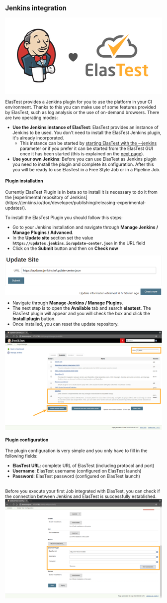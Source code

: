 <div class="range range-xs-left">
<div class="cell-xs-10 cell-lg-6 text-md-left inset-md-right-80 cell-lg-push-1 offset-top-50 offset-lg-top-0">
<h2 id="content" class="h1">Jenkins integration</h2>
<div class="offset-top-30 offset-md-top-30">
</div>
</div>
</div>

<img style="border: none; margin: auto" class="img-responsive img-wellcome" src="/docs/jenkins/images/integration/elastest_jenkins.png"/>

ElasTest provides a Jenkins plugin for you to use the platform in your CI environment. Thanks to this you can make use of some features provided by ElasTest, such as log analysis or the use of on-demand browsers. There are two operating modes:

*   **Use the Jenkins instance of ElasTest**: ElasTest provides an instance of Jenkins to be used. You don't need to install the ElasTest Jenkins plugin, it's already incorporated.
    *   This instance can be started by [starting ElasTest with the --jenkins](/try-elastest) parameter or if you prefer it can be started from the ElasTest GUI once it has been started (this is explained on the [next page](/jenkins/try-jenkins)).
*   **Use your own Jenkins**: Before you can use ElasTest as Jenkins plugin you need to install the plugin and complete its onfiguration. After this you will be ready to use ElasTest in a Free Style Job or in a Pipeline Job.


<h4 class="holder-subtitle link-top">Plugin installation</h4>
Currently ElasTest Plugin is in beta so to install it is necessary to do it from the [experimental repository of Jenkins](https://jenkins.io/doc/developer/publishing/releasing-experimental-updates/).

To install the ElasTest Plugin you should follow this steps:

*   Go to your Jenkins installation and navigate through **Manage Jenkins / Manage Plugins / Advanced**.
*   In the **Update site** section set the value **`https://updates.jenkins.io/update-center.json`** in the URL field
*   Click on the **Submit** button and then on **Check now**
<p></p>

<div class="docs-gallery inline-block">
    <a data-fancybox="gallery-3" href="/docs/jenkins/images/integration/experimental_repo.png"><img class="img-responsive img-wellcome" src="/docs/jenkins/images/integration/experimental_repo.png"/></a>
</div>

*   Navigate through **Manage Jenkins / Manage Plugins**.
*   The next step is to open the **Available** tab and search **elastest**. The ElasTest plugin will appear and you will check the box and click the **Install plugin** button.
*   Once installed, you can reset the update repository.

<p></p>

<div class="docs-gallery inline-block">
    <a data-fancybox="gallery-3" href="/docs/jenkins/images/integration/plugin_install.png"><img class="img-responsive img-wellcome" src="/docs/jenkins/images/integration/plugin_install.png"/></a>
</div>

<h4 class="holder-subtitle link-top">Plugin configuration</h4>

The plugin configuration is very simple and you only have to fill in the following fields:

*   **ElasTest URL**: complete URL of ElasTest (including protocol and port)
*   **Username**: ElasTest username (configured on ElasTest launch)
*   **Password**: ElasTest password (configured on ElasTest launch)

<br>
Before you execute your first Job integrated with ElasTest, you can check if the connection between Jenkins and ElasTest is successfully established.

<div class="docs-gallery inline-block">
    <a data-fancybox="gallery-3" href="/docs/jenkins/images/integration/conf.png"><img class="img-responsive img-wellcome" src="/docs/jenkins/images/integration/conf.png"/></a>
</div>
